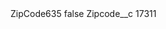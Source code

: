 <?xml version="1.0" encoding="UTF-8"?>
<CustomMetadata xmlns="http://soap.sforce.com/2006/04/metadata" xmlns:xsi="http://www.w3.org/2001/XMLSchema-instance" xmlns:xsd="http://www.w3.org/2001/XMLSchema">
    <label>ZipCode635</label>
    <protected>false</protected>
    <values>
        <field>Zipcode__c</field>
        <value xsi:type="xsd:string">17311</value>
    </values>
</CustomMetadata>

